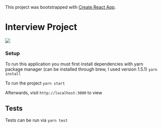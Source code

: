 This project was bootstrapped with [Create React App](https://github.com/facebookincubator/create-react-app).

# Interview Project

![](https://i.imgur.com/vesad5V.gif)

### Setup
To run this application you must first install dependencies with yarn package manager 
(can be installed through brew, I used version 1.5.1)
`yarn install`

To run the project
`yarn start`

Afterwards, visit `http://localhost:3000` to view

## Tests
Tests can be run via `yarn test`

